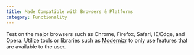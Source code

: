 ```yaml
---
title: Made Compatible with Browsers & Platforms
category: Functionality
---
```

Test on the major browsers such as Chrome, Firefox, Safari, IE/Edge, and Opera. Utilize tools or libraries such as [Modernizr](https://modernizr.com/) to only use features that are available to the user.
